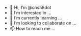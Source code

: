 - 👋 Hi, I’m @cns59dot
- 👀 I’m interested in ...
- 🌱 I’m currently learning ...
- 💞️ I’m looking to collaborate on ...
- 📫 How to reach me ...

<!---
cns59dot/cns59dot is a ✨ special ✨ repository because its `README.md` (this file) appears on your GitHub profile.
You can click the Preview link to take a look at your changes.
--->
